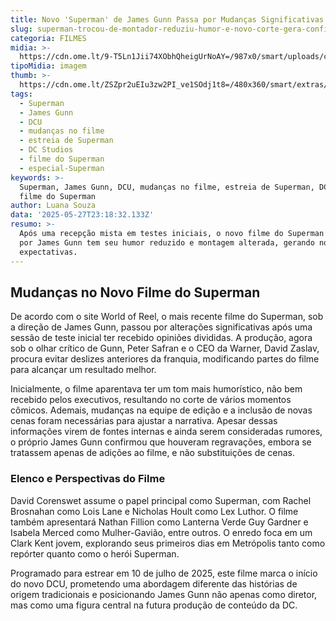 ```yaml
---
title: Novo 'Superman' de James Gunn Passa por Mudanças Significativas no Corte Final
slug: superman-trocou-de-montador-reduziu-humor-e-novo-corte-gera-confiana-diz-site
categoria: FILMES
midia: >-
  https://cdn.ome.lt/9-T5Ln1Jii74XObhQheigUrNoAY=/987x0/smart/uploads/conteudo/fotos/Design_sem_nome2_JyKubRT.png
tipoMidia: imagem
thumb: >-
  https://cdn.ome.lt/ZSZpr2uEIu3zw2PI_ve1SOdj1t8=/480x360/smart/extras/conteudos/Design_sem_nome2_snWHBX2.png
tags:
  - Superman
  - James Gunn
  - DCU
  - mudanças no filme
  - estreia de Superman
  - DC Studios
  - filme do Superman
  - especial-Superman
keywords: >-
  Superman, James Gunn, DCU, mudanças no filme, estreia de Superman, DC Studios,
  filme do Superman
author: Luana Souza
data: '2025-05-27T23:18:32.133Z'
resumo: >-
  Após uma recepção mista em testes iniciais, o novo filme do Superman dirigido
  por James Gunn tem seu humor reduzido e montagem alterada, gerando novas
  expectativas.
---
```


## Mudanças no Novo Filme do Superman

<blockquote class="twitter-tweet"><a href="https://twitter.com/user/status/1927470065860898877"></a></blockquote>

De acordo com o site World of Reel, o mais recente filme do Superman, sob a direção de James Gunn, passou por alterações significativas após uma sessão de teste inicial ter recebido opiniões divididas. A produção, agora sob o olhar crítico de Gunn, Peter Safran e o CEO da Warner, David Zaslav, procura evitar deslizes anteriores da franquia, modificando partes do filme para alcançar um resultado melhor.

Inicialmente, o filme aparentava ter um tom mais humorístico, não bem recebido pelos executivos, resultando no corte de vários momentos cômicos. Ademais, mudanças na equipe de edição e a inclusão de novas cenas foram necessárias para ajustar a narrativa. Apesar dessas informações virem de fontes internas e ainda serem consideradas rumores, o próprio James Gunn confirmou que houveram regravações, embora se tratassem apenas de adições ao filme, e não substituições de cenas.

### Elenco e Perspectivas do Filme

David Corenswet assume o papel principal como Superman, com Rachel Brosnahan como Lois Lane e Nicholas Hoult como Lex Luthor. O filme também apresentará Nathan Fillion como Lanterna Verde Guy Gardner e Isabela Merced como Mulher-Gavião, entre outros. O enredo foca em um Clark Kent jovem, explorando seus primeiros dias em Metrópolis tanto como repórter quanto como o herói Superman.

Programado para estrear em 10 de julho de 2025, este filme marca o início do novo DCU, prometendo uma abordagem diferente das histórias de origem tradicionais e posicionando James Gunn não apenas como diretor, mas como uma figura central na futura produção de conteúdo da DC.
